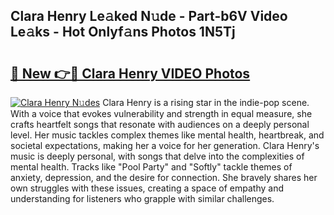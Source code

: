 ## Clara Henry Le𝚊ked N𝚞de - Part-b6V Video Le𝚊ks - Hot Onlyf𝚊ns Photos 1N5Tj

# <h2><a href="http://ab28228.deff.icu/?id=Clara+Henry">🔗 New 👉🔴 Clara Henry VIDEO Photos</a></h2>

[![Clara Henry N𝚞des](https://i.imgur.com/rIISA9y.gif)](http://ab28228.deff.icu/?id=Clara+Henry)
Clara Henry is a rising star in the indie-pop scene. With a voice that evokes vulnerability and strength in equal measure, she crafts heartfelt songs that resonate with audiences on a deeply personal level. Her music tackles complex themes like mental health, heartbreak, and societal expectations, making her a voice for her generation. Clara Henry's music is deeply personal, with songs that delve into the complexities of mental health. Tracks like "Pool Party" and "Softly" tackle themes of anxiety, depression, and the desire for connection. She bravely shares her own struggles with these issues, creating a space of empathy and understanding for listeners who grapple with similar challenges.
